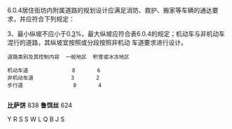 6.0.4居住街坊内附属道路的规划设计应满足消防、救护、搬家等车辆的通达要求，并应符合下列规定：

3、最小纵坡不应小于0.[3](3.md)%，最大纵坡应符合表6.0.4的规定；机动车与非机动车混行的道路，其纵坡宜按照或分段按照非机动
车道要求进行设计。

```
道路类别及其控制内容  一般地区  积雪或冰冻地区

机动车道              8       6
非机动车道            3       2
步行道                8       4


```

**比萨饼**  838
**鲁饵丝**  624

Y R S S W L Q B J S